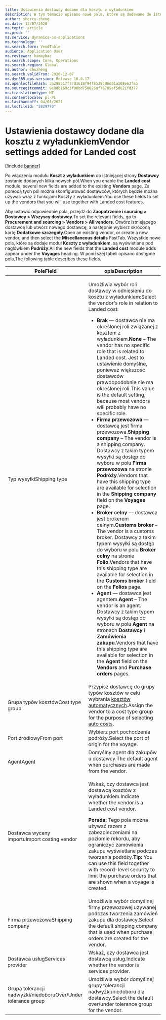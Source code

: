 ```yaml
---
title: Ustawienia dostawcy dodane dla kosztu z wyładunkiem
description: W tym temacie opisano nowe pola, które są dodawane do istniejącej strony Dostawcy po włączeniu modułu Koszt z wyładunkiem. Za pomocą tych pól można skonfigurować dostawców, których będzie można używać wraz z funkcjami Koszty z wyładunkiem.
author: sherry-zheng
ms.date: 12/07/2020
ms.topic: article
ms.prod: ''
ms.service: dynamics-ax-applications
ms.technology: ''
ms.search.form: VendTable
audience: Application User
ms.reviewer: kamaybac
ms.search.scope: Core, Operations
ms.search.region: Global
ms.author: chuzheng
ms.search.validFrom: 2020-12-07
ms.dyn365.ops.version: Release 10.0.17
ms.openlocfilehash: 3a288517f77d1618f94f8539506d01a108e63fa5
ms.sourcegitcommit: 0e8db169c3f90bd750826af76709ef5d621fd377
ms.translationtype: HT
ms.contentlocale: pl-PL
ms.lasthandoff: 04/01/2021
ms.locfileid: "5829770"
---
```

# <a name="vendor-settings-added-for-landed-cost"></a><span data-ttu-id="f8d07-104">Ustawienia dostawcy dodane dla kosztu z wyładunkiem</span><span class="sxs-lookup"><span data-stu-id="f8d07-104">Vendor settings added for Landed cost</span></span>

[!include [banner](../../includes/banner.md)]

<span data-ttu-id="f8d07-105">Po włączeniu modułu **Koszt z wyładunkiem** do istniejącej strony **Dostawcy** zostanie dodanych kilka nowych pól.</span><span class="sxs-lookup"><span data-stu-id="f8d07-105">When you enable the **Landed cost** module, several new fields are added to the existing **Vendors** page.</span></span> <span data-ttu-id="f8d07-106">Za pomocą tych pól można skonfigurować dostawców, których będzie można używać wraz z funkcjami Koszty z wyładunkiem.</span><span class="sxs-lookup"><span data-stu-id="f8d07-106">You use these fields to set up the vendors that you will use together with Landed cost features.</span></span>

<span data-ttu-id="f8d07-107">Aby ustawić odpowiednie pola, przejdź do **Zaopatrzenie i sourcing \> Dostawcy \> Wszyscy dostawcy**.</span><span class="sxs-lookup"><span data-stu-id="f8d07-107">To set the relevant fields, go to **Procurement and sourcing \> Vendors \> All vendors**.</span></span> <span data-ttu-id="f8d07-108">Otwórz istniejącego dostawcę lub utwórz nowego dostawcę, a następnie wybierz skróconą kartę **Dodatkowe szczegóły**.</span><span class="sxs-lookup"><span data-stu-id="f8d07-108">Open an existing vendor, or create a new vendor, and then select the **Miscellaneous details** FastTab.</span></span> <span data-ttu-id="f8d07-109">Wszystkie nowe pola, które są dodaje moduł **Koszty z wyładunkiem**, są wyświetlane pod nagłówkiem **Podróży**.</span><span class="sxs-lookup"><span data-stu-id="f8d07-109">All the new fields that the **Landed cost** module adds appear under the **Voyages** heading.</span></span> <span data-ttu-id="f8d07-110">W poniższej tabeli opisano dostępne pola.</span><span class="sxs-lookup"><span data-stu-id="f8d07-110">The following table describes these fields.</span></span>

| <span data-ttu-id="f8d07-111">Pole</span><span class="sxs-lookup"><span data-stu-id="f8d07-111">Field</span></span> | <span data-ttu-id="f8d07-112">opis</span><span class="sxs-lookup"><span data-stu-id="f8d07-112">Description</span></span> |
|---|---|
| <span data-ttu-id="f8d07-113">Typ wysyłki</span><span class="sxs-lookup"><span data-stu-id="f8d07-113">Shipping type</span></span> | <p><span data-ttu-id="f8d07-114">Umożliwia wybór roli dostawcy w odniesieniu do kosztu z wyładunkiem:</span><span class="sxs-lookup"><span data-stu-id="f8d07-114">Select the vendor's role in relation to Landed cost:</span></span></p><ul><li><span data-ttu-id="f8d07-115">**Brak** — dostawca nie ma określonej roli związanej z kosztem z wyładunkiem.</span><span class="sxs-lookup"><span data-stu-id="f8d07-115">**None** – The vendor has no specific role that is related to Landed cost.</span></span> <span data-ttu-id="f8d07-116">Jest to ustawienie domyślne, ponieważ większość dostawców prawdopodobnie nie ma określonej roli.</span><span class="sxs-lookup"><span data-stu-id="f8d07-116">This value is the default setting, because most vendors will probably have no specific role.</span></span></li><li><span data-ttu-id="f8d07-117">**Firma przewozowa** — dostawcą jest firma przewozowa.</span><span class="sxs-lookup"><span data-stu-id="f8d07-117">**Shipping company** – The vendor is a shipping company.</span></span> <span data-ttu-id="f8d07-118">Dostawcy z takim typem wysyłki są dostęp do wyboru w polu **Firma przewozowa** na stronie **Podróży**.</span><span class="sxs-lookup"><span data-stu-id="f8d07-118">Vendors that have this shipping type are available for selection in the **Shipping company** field on the **Voyages** page.</span></span></li><li><span data-ttu-id="f8d07-119">**Broker celny** — dostawca jest brokerem celnym.</span><span class="sxs-lookup"><span data-stu-id="f8d07-119">**Customs broker** – The vendor is a customs broker.</span></span> <span data-ttu-id="f8d07-120">Dostawcy z takim typem wysyłki są dostęp do wyboru w polu **Broker celny** na stronie **Folio**.</span><span class="sxs-lookup"><span data-stu-id="f8d07-120">Vendors that have this shipping type are available for selection in the **Customs broker** field on the **Folios** page.</span></span></li><li><span data-ttu-id="f8d07-121">**Agent** — dostawca jest agentem.</span><span class="sxs-lookup"><span data-stu-id="f8d07-121">**Agent** – The vendor is an agent.</span></span> <span data-ttu-id="f8d07-122">Dostawcy z takim typem wysyłki są dostęp do wyboru w polu **Agent** na stronach **Dostawcy** i **Zamówienia zakupu**.</span><span class="sxs-lookup"><span data-stu-id="f8d07-122">Vendors that have this shipping type are available for selection in the **Agent** field on the **Vendors** and **Purchase orders** pages.</span></span></li></ul> |
| <span data-ttu-id="f8d07-123">Grupa typów kosztów</span><span class="sxs-lookup"><span data-stu-id="f8d07-123">Cost type group</span></span> | <span data-ttu-id="f8d07-124">Przypisz dostawcę do grupy typów kosztów w celu wybrania [kosztów automatycznych](auto-cost-setup.md).</span><span class="sxs-lookup"><span data-stu-id="f8d07-124">Assign the vendor to a cost type group for the purpose of selecting [auto costs](auto-cost-setup.md).</span></span> |
| <span data-ttu-id="f8d07-125">Port źródłowy</span><span class="sxs-lookup"><span data-stu-id="f8d07-125">From port</span></span> | <span data-ttu-id="f8d07-126">Wybierz port pochodzenia podróży.</span><span class="sxs-lookup"><span data-stu-id="f8d07-126">Select the port of origin for the voyage.</span></span> |
| <span data-ttu-id="f8d07-127">Agent</span><span class="sxs-lookup"><span data-stu-id="f8d07-127">Agent</span></span> | <span data-ttu-id="f8d07-128">Domyślny agent dla zakupów u dostawcy.</span><span class="sxs-lookup"><span data-stu-id="f8d07-128">The default agent when purchases are made from the vendor.</span></span> |
| <span data-ttu-id="f8d07-129">Dostawca wyceny importu</span><span class="sxs-lookup"><span data-stu-id="f8d07-129">Import costing vendor</span></span> | <p><span data-ttu-id="f8d07-130">Wskaż, czy dostawca jest dostawcą kosztów z wyładunkiem.</span><span class="sxs-lookup"><span data-stu-id="f8d07-130">Indicate whether the vendor is a Landed cost vendor.</span></span></p><p><span data-ttu-id="f8d07-131">**Porada:** Tego pola można używać razem z zabezpieczeniami na poziomie rekordu, aby ograniczyć zamówienia zakupu wyświetlane podczas tworzenia podróży.</span><span class="sxs-lookup"><span data-stu-id="f8d07-131">**Tip:** You can use this field together with record-level security to limit the purchase orders that are shown when a voyage is created.</span></span></p> |
| <span data-ttu-id="f8d07-132">Firma przewozowa</span><span class="sxs-lookup"><span data-stu-id="f8d07-132">Shipping company</span></span> | <span data-ttu-id="f8d07-133">Umożliwia wybór domyślnej firmy przewozowej używanej podczas tworzenia zamówień zakupu dla dostawcy.</span><span class="sxs-lookup"><span data-stu-id="f8d07-133">Select the default shipping company that is used when purchase orders are created for the vendor.</span></span> |
| <span data-ttu-id="f8d07-134">Dostawca usług</span><span class="sxs-lookup"><span data-stu-id="f8d07-134">Services provider</span></span> | <span data-ttu-id="f8d07-135">Wskaż, czy dostawca jest dostawcą usług.</span><span class="sxs-lookup"><span data-stu-id="f8d07-135">Indicate whether the vendor is services provider.</span></span> |
| <span data-ttu-id="f8d07-136">Grupa tolerancji nadwyżki/niedoboru</span><span class="sxs-lookup"><span data-stu-id="f8d07-136">Over/Under tolerance group</span></span> | <span data-ttu-id="f8d07-137">Umożliwia wybór domyślnej grupy tolerancji nadwyżki/niedoboru dla dostawcy.</span><span class="sxs-lookup"><span data-stu-id="f8d07-137">Select the default over/under tolerance group for the vendor.</span></span> |
